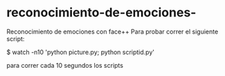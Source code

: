 # reconocimiento-de-emociones-
Reconocimiento de emociones con face++
Para probar correr el siguiente script:

$ watch -n10 'python  picture.py; python scriptid.py'

para correr cada 10 segundos los scripts
